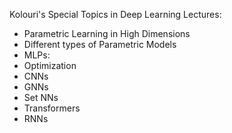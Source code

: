
Kolouri's Special Topics in Deep Learning Lectures: 
- Parametric Learning in High Dimensions
- Different types of Parametric Models
- MLPs: 
- Optimization 
- CNNs
- GNNs
- Set NNs
- Transformers 
- RNNs


